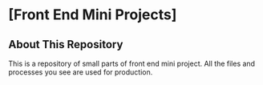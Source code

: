 # [Front End Mini Projects]



## About This Repository

This is a repository of small parts of front end mini project.
All the files and processes you see are used for production.
